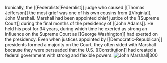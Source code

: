 Ironically, the [[Federalists|Federalist]] judge who caused [[Thomas Jefferson]] the most grief was one of his own cousins from [[Virginia]], John Marshall. Marshall had been appointed chief justice of the [[Supreme Court]] during the final months of the presidency of [[John Adams]]. He held his post for 34 years, during which time he exerted as strong an influence on the Supreme Court as [[George Washington]] had exerted on the presidency. Even when justices appointed by [[Democratic-Republican]] presidents formed a majority on the Court, they often sided with Marshall because they were persuaded that the U.S. [[Constitution]] had created a federal government with strong and flexible powers.
![John Marshall|300](https://upload.wikimedia.org/wikipedia/commons/thumb/f/fe/John_Marshall_by_Henry_Inman%2C_1832.jpg/220px-John_Marshall_by_Henry_Inman%2C_1832.jpg)